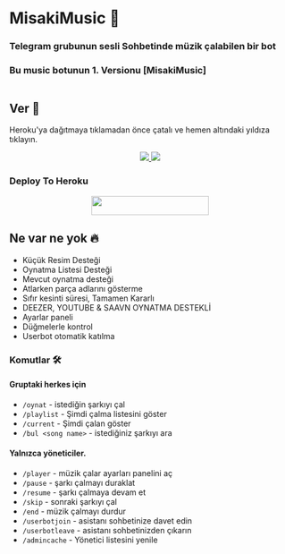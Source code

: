 <h1 align="centre">MisakiMusic 🎵</h1>

### Telegram grubunun sesli Sohbetinde müzik çalabilen bir bot

### Bu music botunun 1. Versionu [MisakiMusic]

<p align="center">
  <img src="">
</p>


## Ver 💙

Heroku'ya dağıtmaya tıklamadan önce çatalı ve hemen altındaki yıldıza tıklayın.

<p align="center">
  <a href="https://github.com/Umitduru/Busramuzikbot/fork">
    <img src="https://img.shields.io/github/forks/Umitduru/Busramuzik?label=Fork&style=social">
    
  </a>
  <a href="https://github.com/Umitduru/Busramuzikbot">
    <img src="https://img.shields.io/github/stars/Umitduru/Busramuzikbot?style=social">
  </a>
</p>

### Deploy To Heroku</h4>

<p align="center"><a href="https://heroku.com/deploy?template=https://github.com/Umitduru/BusramuzikBot"> <img src="https://img.shields.io/badge/Deploy%20To%20Heroku-blueviolet?style=for-the-badge&logo=heroku" width="210" height="34.45"/></a></p>



<h2> Ne var ne yok 🔥 </h2>

- Küçük Resim Desteği
- Oynatma Listesi Desteği
- Mevcut oynatma desteği
- Atlarken parça adlarını gösterme
- Sıfır kesinti süresi, Tamamen Kararlı
- DEEZER, YOUTUBE & SAAVN OYNATMA DESTEKLİ
- Ayarlar paneli
- Düğmelerle kontrol
- Userbot otomatik katılma

### Komutlar 🛠
#### Gruptaki herkes için

- `/oynat` - istediğin şarkıyı çal
- `/playlist` - Şimdi çalma listesini göster
- `/current` - Şimdi çalan göster
- `/bul <song name>` - istediğiniz şarkıyı ara
#### Yalnızca yöneticiler.
- `/player` - müzik çalar ayarları panelini aç
- `/pause` - şarkı çalmayı duraklat
- `/resume` - şarkı çalmaya devam et
- `/skip` - sonraki şarkıyı çal
- `/end` - müzik çalmayı durdur
- `/userbotjoin` - asistanı sohbetinize davet edin
- `/userbotleave` - asistanı sohbetinizden çıkarın
- `/admincache` - Yönetici listesini yenile


